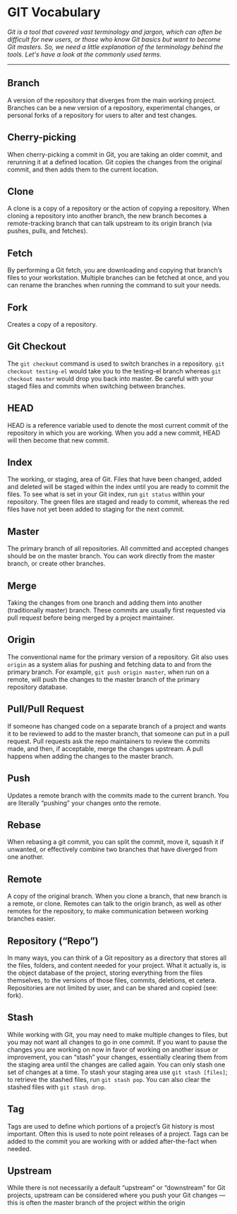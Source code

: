 # GIT Vocabulary

*Git is a tool that covered vast terminology and jargon, which can often be difficult for new users, or those who know Git basics but want to become Git masters. So, we need a little explanation of the terminology behind the tools. Let's have a look at the commonly used terms.*

---

## Branch
A version of the repository that diverges from the main working project. Branches can be a new version of a repository, experimental changes, or personal forks of a repository for users to alter and test changes.

## Cherry-picking
When cherry-picking a commit in Git, you are taking an older commit, and rerunning it at a defined location. Git copies the changes from the original commit, and then adds them to the current location.

## Clone
A clone is a copy of a repository or the action of copying a repository. When cloning a repository into another branch, the new branch becomes a remote-tracking branch that can talk upstream to its origin branch (via pushes, pulls, and fetches).

## Fetch
By performing a Git fetch, you are downloading and copying that branch’s files to your workstation. Multiple branches can be fetched at once, and you can rename the branches when running the command to suit your needs.

## Fork
Creates a copy of a repository.

## Git Checkout
The `git checkout` command is used to switch branches in a repository. `git checkout testing-el` would take you to the testing-el branch whereas `git checkout master` would drop you back into master. Be careful with your staged files and commits when switching between branches.

## HEAD
HEAD is a reference variable used to denote the most current commit of the repository in which you are working. When you add a new commit, HEAD will then become that new commit.

## Index
The working, or staging, area of Git. Files that have been changed, added and deleted will be staged within the index until you are ready to commit the files. To see what is set in your Git index, run `git status` within your repository. The green files are staged and ready to commit, whereas the red files have not yet been added to staging for the next commit.

## Master
The primary branch of all repositories. All committed and accepted changes should be on the master branch. You can work directly from the master branch, or create other branches.

## Merge
Taking the changes from one branch and adding them into another (traditionally master) branch. These commits are usually first requested via pull request before being merged by a project maintainer.

## Origin
The conventional name for the primary version of a repository. Git also uses `origin` as a system alias for pushing and fetching data to and from the primary branch. For example, `git push origin master`, when run on a remote, will push the changes to the master branch of the primary repository database.

## Pull/Pull Request
If someone has changed code on a separate branch of a project and wants it to be reviewed to add to the master branch, that someone can put in a pull request. Pull requests ask the repo maintainers to review the commits made, and then, if acceptable, merge the changes upstream. A pull happens when adding the changes to the master branch.

## Push
Updates a remote branch with the commits made to the current branch. You are literally “pushing” your changes onto the remote.

## Rebase
When rebasing a git commit, you can split the commit, move it, squash it if unwanted, or effectively combine two branches that have diverged from one another.

## Remote
A copy of the original branch. When you clone a branch, that new branch is a remote, or clone. Remotes can talk to the origin branch, as well as other remotes for the repository, to make communication between working branches easier.

## Repository (“Repo”)
In many ways, you can think of a Git repository as a directory that stores all the files, folders, and content needed for your project. What it actually is, is the object database of the project, storing everything from the files themselves, to the versions of those files, commits, deletions, et cetera. Repositories are not limited by user, and can be shared and copied (see: fork).

## Stash
While working with Git, you may need to make multiple changes to files, but you may not want all changes to go in one commit. If you want to pause the changes you are working on now in favor of working on another issue or improvement, you can “stash” your changes, essentially clearing them from the staging area until the changes are called again. You can only stash one set of changes at a time. To stash your staging area use `git stash [files]`; to retrieve the stashed files, run `git stash pop`. You can also clear the stashed files with `git stash drop`.

## Tag
Tags are used to define which portions of a project’s Git history is most important. Often this is used to note point releases of a project. Tags can be added to the commit you are working with or added after-the-fact when needed.

## Upstream
While there is not necessarily a default “upstream” or “downstream” for Git projects, upstream can be considered where you push your Git changes — this is often the master branch of the project within the origin
